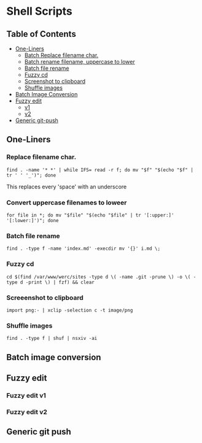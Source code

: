 # Shell Scripts

## Table of Contents

- [One-Liners](#one-liners)
	- [Batch Replace filename char.](#replace-filename-char)
	- [Batch rename filename, uppercase to lower](#file-rename-uppercase-lower)
	- [Batch file rename](#file-rename)
	- [Fuzzy cd](#fuzzy-cd)
	- [Screenshot to clipboard](#screenshot-clipboard)
	- [Shuffle images](#shuffle-images)
- [Batch Image Conversion](#batch-image-conversion)
- [Fuzzy edit](#fuzzy-edit)
	- [v1](#fuzzy-edit1)
	- [v2](#fuzzy-edit2)
- [Generic git-push](#git-push1)

##  <a name='one-liners'>One-Liners</a>

###  <a name='replace-filename-char'>Replace filename char.</a>

`find . -name '* *' | while IFS= read -r f; do mv "$f" "$(echo "$f" | tr ' ' '_')"; done`

This replaces every 'space' with an underscore

###  <a name='file-rename-uppercase-lower'>Convert uppercase filenames to loweer</a>

`for file in *; do mv "$file" "$(echo "$file" | tr '[:upper:]' '[:lower:]')"; done`

###  <a name='file-rename'>Batch file rename</a>

`find . -type f -name 'index.md' -execdir mv '{}' i.md \;`

###  <a name='fuzzy-cd'>Fuzzy cd</a>

`cd $(find /var/www/werc/sites -type d \( -name .git -prune \) -o \( -type d -print \) | fzf) && clear`

###  <a name='screenshot-clipboard'>Screeenshot to clipboard</a>

`import png:- | xclip -selection c -t image/png`

###  <a name='shuffle-images'>Shuffle images</a>

`find . -type f | shuf | nsxiv -ai`

##  <a name='batch-image-conversion'>Batch image conversion</a>

<object data="src/batch-image-conversion1.txt" width="350px" height="340px"></object>

##  <a name='fuzzy-edit'>Fuzzy edit</a>

###  <a name='fuzzy-edit1'>Fuzzy edit v1</a>

<object data="src/fuzzy-edit1.txt" width="350" height="210"></object>

###  <a name='fuzzy-edit2'>Fuzzy edit v2</a>

<object data="src/fuzzy-edit2.txt" width="350" height="272"></object>

##  <a name='git-push1'>Generic git push</a>

<object data="src/git-push.txt" width="350px" height="200px"></object>
